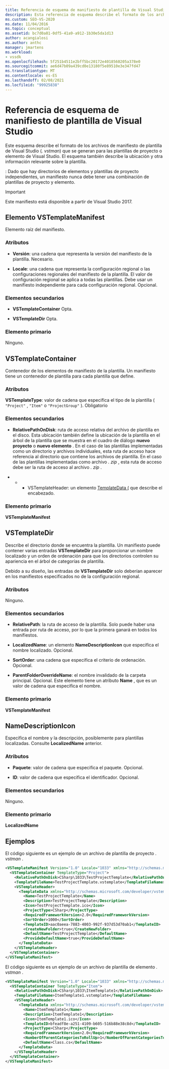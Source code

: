 ```yaml
---
title: Referencia de esquema de manifiesto de plantilla de Visual Studio | Microsoft Docs
description: Esta referencia de esquema describe el formato de los archivos de manifiesto de la plantilla de Visual Studio que se generan para las plantillas de proyecto o de elemento de Visual Studio.
ms.custom: SEO-VS-2020
ms.date: 11/04/2016
ms.topic: conceptual
ms.assetid: bc7d0a81-0df5-41a9-a912-1b30e5da1d13
author: acangialosi
ms.author: anthc
manager: jmartens
ms.workload:
- vssdk
ms.openlocfilehash: 5f251b4511e2bff5bc20172e4018560205a378e0
ms.sourcegitcommit: ae6d47b09a439cd0e13180f5e89510e3e347fd47
ms.translationtype: MT
ms.contentlocale: es-ES
ms.lasthandoff: 02/08/2021
ms.locfileid: "99925838"
---
```

# <a name="visual-studio-template-manifest-schema-reference"></a>Referencia de esquema de manifiesto de plantilla de Visual Studio
Este esquema describe el formato de los archivos de manifiesto de plantilla de Visual Studio (*. vstman*) que se generan para las plantillas de proyecto o elemento de Visual Studio. El esquema también describe la ubicación y otra información relevante sobre la plantilla.

 : Dado que hay directorios de elementos y plantillas de proyecto independientes, un manifiesto nunca debe tener una combinación de plantillas de proyecto y elemento.

> [!IMPORTANT]
> Este manifiesto está disponible a partir de Visual Studio 2017.

## <a name="vstemplatemanifest-element"></a>Elemento VSTemplateManifest
 Elemento raíz del manifiesto.

### <a name="attributes"></a>Atributos

- **Versión**: una cadena que representa la versión del manifiesto de la plantilla. Necesario.

- **Locale**: una cadena que representa la configuración regional o las configuraciones regionales del manifiesto de la plantilla. El valor de configuración regional se aplica a todas las plantillas. Debe usar un manifiesto independiente para cada configuración regional. Opcional.

### <a name="child-elements"></a>Elementos secundarios

- **VSTemplateContainer** Opta.

- **VSTemplateDir** Opta.

### <a name="parent-element"></a>Elemento primario
 Ninguno.

## <a name="vstemplatecontainer"></a>VSTemplateContainer
 Contenedor de los elementos de manifiesto de la plantilla. Un manifiesto tiene un contenedor de plantilla para cada plantilla que define.

### <a name="attributes"></a>Atributos
 **VSTemplateType**: valor de cadena que especifica el tipo de la plantilla ( `"Project"` , `"Item"` o `"ProjectGroup"` ). Obligatorio

### <a name="child-elements"></a>Elementos secundarios

- **RelativePathOnDisk**: ruta de acceso relativa del archivo de plantilla en el disco. Esta ubicación también define la ubicación de la plantilla en el árbol de la plantilla que se muestra en el cuadro de diálogo **nuevo proyecto** o **nuevo elemento** . En el caso de las plantillas implementadas como un directorio y archivos individuales, esta ruta de acceso hace referencia al directorio que contiene los archivos de plantilla. En el caso de las plantillas implementadas como archivo *. zip* , esta ruta de acceso debe ser la ruta de acceso al archivo *. zip* .

- * * VSTemplateHeader: un elemento [TemplateData (](../extensibility/templatedata-element-visual-studio-templates.md) que describe el encabezado.

### <a name="parent-element"></a>Elemento primario
 **VSTemplateManifest**

## <a name="vstemplatedir"></a>VSTemplateDir
 Describe el directorio donde se encuentra la plantilla. Un manifiesto puede contener varias entradas **VSTemplateDir** para proporcionar un nombre localizado y un orden de ordenación para que los directorios controlen su apariencia en el árbol de categorías de plantilla.

 Debido a su diseño, las entradas de **VSTemplateDir** solo deberían aparecer en los manifiestos especificados no de la configuración regional.

### <a name="attributes"></a>Atributos
 Ninguno.

### <a name="child-elements"></a>Elementos secundarios

- **RelativePath**: la ruta de acceso de la plantilla. Solo puede haber una entrada por ruta de acceso, por lo que la primera ganará en todos los manifiestos.

- **LocalizedName**: un elemento **NameDescriptionIcon** que especifica el nombre localizado. Opcional.

- **SortOrder**: una cadena que especifica el criterio de ordenación. Opcional.

- **ParentFolderOverrideName**: el nombre invalidado de la carpeta principal. Opcional. Este elemento tiene un atributo **Name** , que es un valor de cadena que especifica el nombre.

### <a name="parent-element"></a>Elemento primario
 **VSTemplateManifest**

## <a name="namedescriptionicon"></a>NameDescriptionIcon
 Especifica el nombre y la descripción, posiblemente para plantillas localizadas. Consulte **LocalizedName** anterior.

### <a name="attributes"></a>Atributos

- **Paquete**: valor de cadena que especifica el paquete. Opcional.

- **ID**: valor de cadena que especifica el identificador. Opcional.

### <a name="child-elements"></a>Elementos secundarios
 Ninguno.

### <a name="parent-element"></a>Elemento primario
 **LocalizedName**

## <a name="examples"></a>Ejemplos
 El código siguiente es un ejemplo de un archivo de plantilla de proyecto *. vstman* .

```xml
<VSTemplateManifest Version="1.0" Locale="1033" xmlns="http://schemas.microsoft.com/developer/vstemplatemanifest/2015">
  <VSTemplateContainer TemplateType="Project">
    <RelativePathOnDisk>CSharp\1033\TestProjectTemplate</RelativePathOnDisk>
    <TemplateFileName>TestProjectTemplate.vstemplate</TemplateFileName>
    <VSTemplateHeader>
      <TemplateData xmlns="http://schemas.microsoft.com/developer/vstemplate/2005">
        <Name>TestProjectTemplate</Name>
        <Description>TestProjectTemplate</Description>
        <Icon>TestProjectTemplate.ico</Icon>
        <ProjectType>CSharp</ProjectType>
        <RequiredFrameworkVersion>2.0</RequiredFrameworkVersion>
        <SortOrder>1000</SortOrder>
        <TemplateID>aac0aeea-7883-4003-992f-937d53d70ab1</TemplateID>
        <CreateNewFolder>true</CreateNewFolder>
        <DefaultName>TestProjectTemplate</DefaultName>
        <ProvideDefaultName>true</ProvideDefaultName>
      </TemplateData>
    </VSTemplateHeader>
  </VSTemplateContainer>
</VSTemplateManifest>

```

 El código siguiente es un ejemplo de un archivo de plantilla de elemento *. vstman* .

```xml
<VSTemplateManifest Version="1.0" Locale="1033" xmlns="http://schemas.microsoft.com/developer/vstemplatemanifest/2015">
  <VSTemplateContainer TemplateType="Item">
    <RelativePathOnDisk>CSharp\1033\ItemTemplate1</RelativePathOnDisk>
    <TemplateFileName>ItemTemplate1.vstemplate</TemplateFileName>
    <VSTemplateHeader>
      <TemplateData xmlns="http://schemas.microsoft.com/developer/vstemplate/2005">
        <Name>ItemTemplate1</Name>
        <Description>ItemTemplate1</Description>
        <Icon>ItemTemplate1.ico</Icon>
        <TemplateID>bfeadf8e-a251-4109-b605-516b88e38c8d</TemplateID>
        <ProjectType>CSharp</ProjectType>
        <RequiredFrameworkVersion>2.0</RequiredFrameworkVersion>
        <NumberOfParentCategoriesToRollUp>1</NumberOfParentCategoriesToRollUp>
        <DefaultName>Class.cs</DefaultName>
      </TemplateData>
    </VSTemplateHeader>
  </VSTemplateContainer>
</VSTemplateManifest>

```
